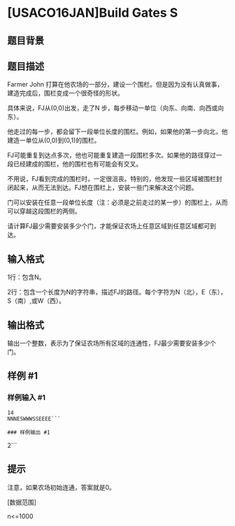 # [USACO16JAN]Build Gates S

## 题目背景



## 题目描述

Farmer John 打算在他农场的一部分，建设一个围栏。但是因为没有认真做事，建造完成后，围栏变成一个很奇怪的形状。

具体来说，FJ从(0,0)出发，走了N 步，每步移动一单位（向东、向南、向西或向东）。

 
他走过的每一步，都会留下一段单位长度的围栏。例如，如果他的第一步向北，他建造一单位从(0,0)到(0,1)的围栏。

FJ可能重复到达点多次，他也可能重复建造一段围栏多次。如果他的路径穿过一段已经建成的围栏，他的围栏也有可能会有交叉。

 
不用说，FJ看到完成的围栏时，一定很沮丧。特别的，他发现一些区域被围栏封闭起来，从而无法到达。FJ想在围栏上，安装一些门来解决这个问题。

门可以安装在任意一段单位长度（注：必须是之前走过的某一步）的围栏上，从而可以穿越这段围栏的两侧。

 
请计算FJ最少需要安装多少个门，才能保证农场上任意区域到任意区域都可到达。


## 输入格式

1行：包含N。

2行：包含一个长度为N的字符串，描述FJ的路径。每个字符为N（北），E（东），S（南）,或W（西）。


## 输出格式

输出一个整数，表示为了保证农场所有区域的连通性，FJ最少需要安装多少个门。


## 样例 #1

### 样例输入 #1
```
14
NNNESWWWSSEEEE```

### 样例输出 #1

```
2```

## 提示

注意，如果农场初始连通，答案就是0。

[数据范围]

n<=1000

